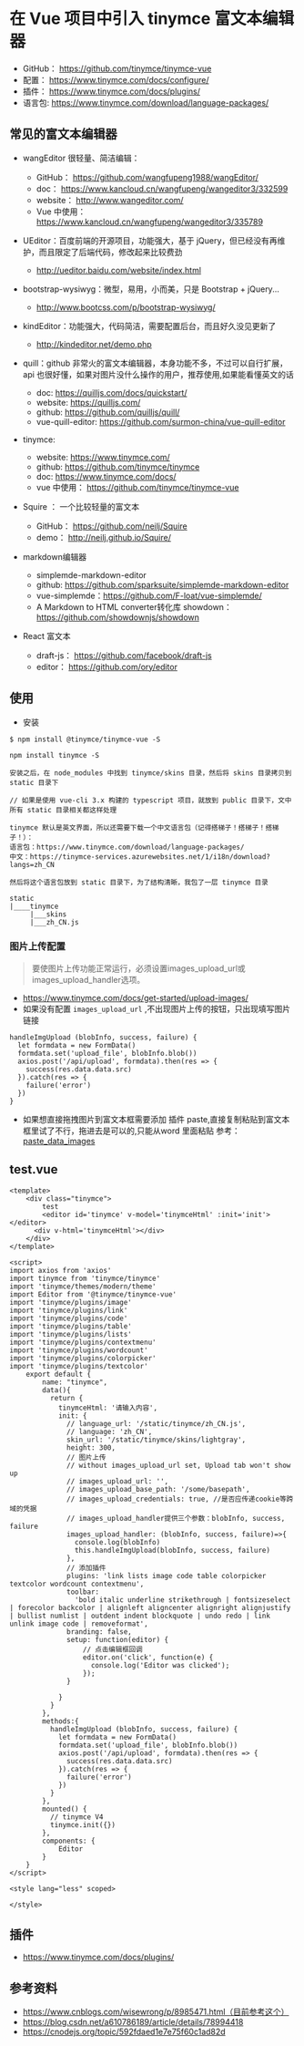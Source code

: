 # 在 Vue 项目中引入 tinymce 富文本编辑器

- GitHub： https://github.com/tinymce/tinymce-vue
- 配置： https://www.tinymce.com/docs/configure/
- 插件： https://www.tinymce.com/docs/plugins/
- 语言包: https://www.tinymce.com/download/language-packages/

## 常见的富文本编辑器
- wangEditor 很轻量、简洁编辑：
  - GitHub：  https://github.com/wangfupeng1988/wangEditor/
  - doc： https://www.kancloud.cn/wangfupeng/wangeditor3/332599
  - website： http://www.wangeditor.com/
  - Vue 中使用： https://www.kancloud.cn/wangfupeng/wangeditor3/335789
- UEditor：百度前端的开源项目，功能强大，基于 jQuery，但已经没有再维护，而且限定了后端代码，修改起来比较费劲
  - http://ueditor.baidu.com/website/index.html
  
- bootstrap-wysiwyg：微型，易用，小而美，只是 Bootstrap + jQuery...
  - http://www.bootcss.com/p/bootstrap-wysiwyg/
  
- kindEditor：功能强大，代码简洁，需要配置后台，而且好久没见更新了
  - http://kindeditor.net/demo.php
  
- quill：github 非常火的富文本编辑器，本身功能不多，不过可以自行扩展，api 也很好懂，如果对图片没什么操作的用户，推荐使用,如果能看懂英文的话
  - doc: https://quilljs.com/docs/quickstart/
  - website: https://quilljs.com/
  - github: https://github.com/quilljs/quill/
  - vue-quill-editor: https://github.com/surmon-china/vue-quill-editor
  
- tinymce:
  - website: https://www.tinymce.com/
  - github: https://github.com/tinymce/tinymce
  - doc: https://www.tinymce.com/docs/
  - vue 中使用： https://github.com/tinymce/tinymce-vue

- Squire ： 一个比较轻量的富文本
  - GitHub： https://github.com/neilj/Squire
  - demo： http://neilj.github.io/Squire/
  
- markdown编辑器
  - simplemde-markdown-editor
  - github: https://github.com/sparksuite/simplemde-markdown-editor
  - vue-simplemde：https://github.com/F-loat/vue-simplemde/
  - A Markdown to HTML converter转化库 showdown：https://github.com/showdownjs/showdown
  
- React 富文本
  - draft-js： https://github.com/facebook/draft-js
  - editor： https://github.com/ory/editor



## 使用
- 安装
```
$ npm install @tinymce/tinymce-vue -S

npm install tinymce -S

安装之后，在 node_modules 中找到 tinymce/skins 目录，然后将 skins 目录拷贝到 static 目录下

// 如果是使用 vue-cli 3.x 构建的 typescript 项目，就放到 public 目录下，文中所有 static 目录相关都这样处理

tinymce 默认是英文界面，所以还需要下载一个中文语言包（记得搭梯子！搭梯子！搭梯子！）：
语言包：https://www.tinymce.com/download/language-packages/
中文：https://tinymce-services.azurewebsites.net/1/i18n/download?langs=zh_CN

然后将这个语言包放到 static 目录下，为了结构清晰，我包了一层 tinymce 目录

static
|____tinymce
     |___skins
     |___zh_CN.js
```
### 图片上传配置
> 要使图片上传功能正常运行，必须设置images_upload_url或images_upload_handler选项。

  - https://www.tinymce.com/docs/get-started/upload-images/
  - 如果没有配置 `images_upload_url`  ,不出现图片上传的按钮，只出现填写图片链接
```
handleImgUpload (blobInfo, success, failure) {
  let formdata = new FormData()
  formdata.set('upload_file', blobInfo.blob())
  axios.post('/api/upload', formdata).then(res => {
    success(res.data.data.src)
  }).catch(res => {
    failure('error')
  })
}
```
- 如果想直接拖拽图片到富文本框需要添加 插件 paste,直接复制粘贴到富文本框里试了不行，拖进去是可以的,只能从word 里面粘贴
参考：[paste_data_images](https://www.tiny.cloud/docs/plugins/paste/#paste_data_images)



## test.vue
```
<template>
    <div class="tinymce">
        test
        <editor id='tinymce' v-model='tinymceHtml' :init='init'></editor>
      <div v-html='tinymceHtml'></div>
    </div>
</template>

<script>
import axios from 'axios'
import tinymce from 'tinymce/tinymce'
import 'tinymce/themes/modern/theme'
import Editor from '@tinymce/tinymce-vue'
import 'tinymce/plugins/image'
import 'tinymce/plugins/link'
import 'tinymce/plugins/code'
import 'tinymce/plugins/table'
import 'tinymce/plugins/lists'
import 'tinymce/plugins/contextmenu'
import 'tinymce/plugins/wordcount'
import 'tinymce/plugins/colorpicker'
import 'tinymce/plugins/textcolor'
    export default {
        name: "tinymce",
        data(){
          return {
            tinymceHtml: '请输入内容',
            init: {
              // language_url: '/static/tinymce/zh_CN.js',
              // language: 'zh_CN',
              skin_url: '/static/tinymce/skins/lightgray',
              height: 300,
              // 图片上传
              // without images_upload_url set, Upload tab won't show up
              // images_upload_url: '',
              // images_upload_base_path: '/some/basepath',
              // images_upload_credentials: true, //是否应传递cookie等跨域的凭据
              // images_upload_handler提供三个参数：blobInfo, success, failure
              images_upload_handler: (blobInfo, success, failure)=>{
                console.log(blobInfo)
                this.handleImgUpload(blobInfo, success, failure)
              },
              // 添加插件
              plugins: 'link lists image code table colorpicker textcolor wordcount contextmenu',
              toolbar:
                'bold italic underline strikethrough | fontsizeselect | forecolor backcolor | alignleft aligncenter alignright alignjustify | bullist numlist | outdent indent blockquote | undo redo | link unlink image code | removeformat',
              branding: false,
              setup: function(editor) {
                  // 点击编辑框回调
                  editor.on('click', function(e) {
                    console.log('Editor was clicked');
                  });
              }

            }
          }
        },
        methods:{
          handleImgUpload (blobInfo, success, failure) {
            let formdata = new FormData()
            formdata.set('upload_file', blobInfo.blob())
            axios.post('/api/upload', formdata).then(res => {
              success(res.data.data.src)
            }).catch(res => {
              failure('error')
            })
          }
        },
        mounted() {
          // tinymce V4
          tinymce.init({})
        },
        components: {
            Editor
        }
    }
</script>

<style lang="less" scoped>

</style>

```

## 插件
- https://www.tinymce.com/docs/plugins/


## 参考资料
- https://www.cnblogs.com/wisewrong/p/8985471.html（目前参考这个）
- https://blog.csdn.net/a610786189/article/details/78994418
- https://cnodejs.org/topic/592fdaed1e7e75f60c1ad82d
